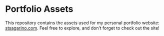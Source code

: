 # Portfolio Assets

This repository contains the assets used for my personal portfolio website: [stsagarino.com](https://stsagarino.com).
Feel free to explore, and don’t forget to check out the site!
